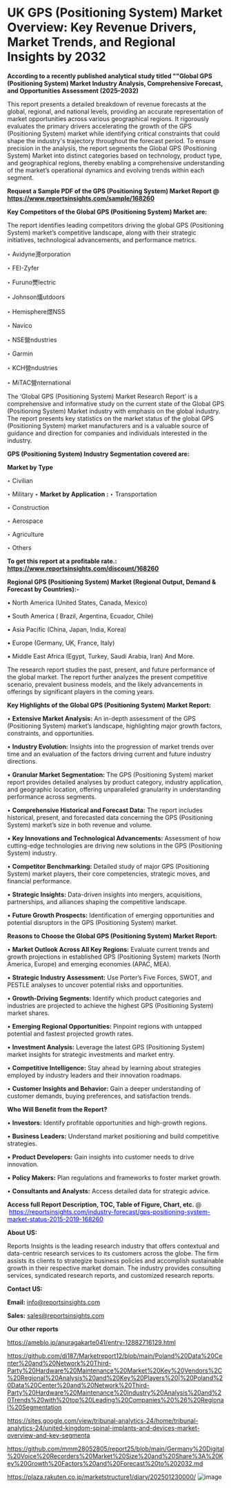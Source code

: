# UK GPS (Positioning System) Market Overview: Key Revenue Drivers, Market Trends, and Regional Insights by 2032

<strong>According to a recently published analytical study titled ""Global GPS (Positioning System) Market Industry Analysis, Comprehensive Forecast, and Opportunities Assessment (2025–2032)</strong>

This report presents a detailed breakdown of revenue forecasts at the global, regional, and national levels, providing an accurate representation of market opportunities across various geographical regions. It rigorously evaluates the primary drivers accelerating the growth of the GPS (Positioning System) market while identifying critical constraints that could shape the industry's trajectory throughout the forecast period. To ensure precision in the analysis, the report segments the Global GPS (Positioning System) Market into distinct categories based on technology, product type, and geographical regions, thereby enabling a comprehensive understanding of the market’s operational dynamics and evolving trends within each segment.

<strong>Request a Sample PDF of the GPS (Positioning System) Market Report </strong><strong>@<a href=https://www.reportsinsights.com/sample/168260 style=color:#0000ff;> https://www.reportsinsights.com/sample/168260</a></strong></font>

<strong>Key Competitors of the Global GPS (Positioning System) Market are:</strong>

The report identifies leading competitors driving the global GPS (Positioning System) market’s competitive landscape, along with their strategic initiatives, technological advancements, and performance metrics.

‣ Avidyne燙orporation

‣ FEI-Zyfer

‣ Furuno燛lectric

‣ Johnson燨utdoors

‣ Hemisphere燝NSS

‣ Navico

‣ NSE營ndustries

‣ Garmin

‣ KCH營ndustries

‣ MiTAC營nternational

The ‘Global GPS (Positioning System) Market Research Report’ is a comprehensive and informative study on the current state of the Global GPS (Positioning System) Market industry with emphasis on the global industry. The report presents key statistics on the market status of the global GPS (Positioning System) market manufacturers and is a valuable source of guidance and direction for companies and individuals interested in the industry.

<strong>GPS (Positioning System) Industry Segmentation covered are:</strong>

<strong>Market by Type</strong>

‣ Civilian

‣ Military
‣ 
<strong>Market by Application :</strong>
‣ Transportation

‣ Construction

‣ Aerospace

‣ Agriculture

‣ Others

<strong>To get this report at a profitable rate.: <a href=https://www.reportsinsights.com/discount/168260 style=color:#0000ff;>https://www.reportsinsights.com/discount/168260</a></strong></font>

<strong>Regional GPS (Positioning System) Market (Regional Output, Demand &amp; Forecast by Countries):-</strong>

• North America (United States, Canada, Mexico)

• South America ( Brazil, Argentina, Ecuador, Chile)

• Asia Pacific (China, Japan, India, Korea)

• Europe (Germany, UK, France, Italy)

• Middle East Africa (Egypt, Turkey, Saudi Arabia, Iran) And More.

The research report studies the past, present, and future performance of the global market. The report further analyzes the present competitive scenario, prevalent business models, and the likely advancements in offerings by significant players in the coming years.

<strong>Key Highlights of the Global GPS (Positioning System) Market Report:</strong>

• <strong>Extensive Market Analysis:</strong> An in-depth assessment of the GPS (Positioning System) market’s landscape, highlighting major growth factors, constraints, and opportunities.

• <strong>Industry Evolution:</strong> Insights into the progression of market trends over time and an evaluation of the factors driving current and future industry directions.

• <strong>Granular Market Segmentation:</strong> The GPS (Positioning System) market report provides detailed analyses by product category, industry application, and geographic location, offering unparalleled granularity in understanding performance across segments.

• <strong>Comprehensive Historical and Forecast Data:</strong> The report includes historical, present, and forecasted data concerning the GPS (Positioning System) market’s size in both revenue and volume.

• <strong>Key Innovations and Technological Advancements:</strong> Assessment of how cutting-edge technologies are driving new solutions in the GPS (Positioning System) industry.

• <strong>Competitor Benchmarking:</strong> Detailed study of major GPS (Positioning System) market players, their core competencies, strategic moves, and financial performance.

• <strong>Strategic Insights:</strong> Data-driven insights into mergers, acquisitions, partnerships, and alliances shaping the competitive landscape.

• <strong>Future Growth Prospects:</strong> Identification of emerging opportunities and potential disruptors in the GPS (Positioning System) market.

<strong>Reasons to Choose the Global GPS (Positioning System) Market Report:</strong>

• <strong>Market Outlook Across All Key Regions:</strong> Evaluate current trends and growth projections in established GPS (Positioning System) markets (North America, Europe) and emerging economies (APAC, MEA).

• <strong>Strategic Industry Assessment:</strong> Use Porter’s Five Forces, SWOT, and PESTLE analyses to uncover potential risks and opportunities.

• <strong>Growth-Driving Segments:</strong> Identify which product categories and industries are projected to achieve the highest GPS (Positioning System) market shares.

• <strong>Emerging Regional Opportunities:</strong> Pinpoint regions with untapped potential and fastest projected growth rates.

• <strong>Investment Analysis:</strong> Leverage the latest GPS (Positioning System) market insights for strategic investments and market entry.

• <strong>Competitive Intelligence:</strong> Stay ahead by learning about strategies employed by industry leaders and their innovation roadmaps.

• <strong>Customer Insights and Behavior:</strong> Gain a deeper understanding of customer demands, buying preferences, and satisfaction trends.

<strong>Who Will Benefit from the Report?</strong>

• <strong>Investors:</strong> Identify profitable opportunities and high-growth regions.

• <strong>Business Leaders:</strong> Understand market positioning and build competitive strategies.

• <strong>Product Developers:</strong> Gain insights into customer needs to drive innovation.

• <strong>Policy Makers:</strong> Plan regulations and frameworks to foster market growth.

• <strong>Consultants and Analysts:</strong> Access detailed data for strategic advice.
</ul>
<strong>Access full Report Description, TOC, Table of Figure, Chart, etc. </strong>@  <a href=https://reportsinsights.com/industry-forecast/gps-positioning-system-market-status-2015-2019-168260 style=color:#0000ff;>https://reportsinsights.com/industry-forecast/gps-positioning-system-market-status-2015-2019-168260</a></font>

<strong><strong>About US</strong>:</strong>

Reports Insights is the leading research industry that offers contextual and data-centric research services to its customers across the globe. The firm assists its clients to strategize business policies and accomplish sustainable growth in their respective market domain. The industry provides consulting services, syndicated research reports, and customized research reports.

<strong>Contact US:</strong>

<p class=""""><b>Email:</b> <a href=mailto:info@reportsinsights.com>info@reportsinsights.com</a></p>
<p class=""""><b>Sales:</b> <a href=mailto:sales@reportsinsights.com>sales@reportsinsights.com</a></p>

<strong>Our other reports</strong>

<a href=https://ameblo.jp/anuragakarte041/entry-12882716129.html>https://ameblo.jp/anuragakarte041/entry-12882716129.html</a>

<a href=https://github.com/di187/Marketreport12/blob/main/Poland%20Data%20Center%20and%20Network%20Third-Party%20Hardware%20Maintenance%20Market%20Key%20Vendors%2C%20Regional%20Analysis%20and%20Key%20Players%20|%20Poland%20Data%20Center%20and%20Network%20Third-Party%20Hardware%20Maintenance%20Industry%20Analysis%20and%20Trends%20with%20top%20Leading%20Companies%20%26%20Regional%20Segmentation>https://github.com/di187/Marketreport12/blob/main/Poland%20Data%20Center%20and%20Network%20Third-Party%20Hardware%20Maintenance%20Market%20Key%20Vendors%2C%20Regional%20Analysis%20and%20Key%20Players%20|%20Poland%20Data%20Center%20and%20Network%20Third-Party%20Hardware%20Maintenance%20Industry%20Analysis%20and%20Trends%20with%20top%20Leading%20Companies%20%26%20Regional%20Segmentation</a>

<a href=https://sites.google.com/view/tribunal-analytics-24/home/tribunal-analytics-24/united-kingdom-spinal-implants-and-devices-market-overview-and-key-segmenta>https://sites.google.com/view/tribunal-analytics-24/home/tribunal-analytics-24/united-kingdom-spinal-implants-and-devices-market-overview-and-key-segmenta</a>

<a href=https://github.com/mmm28052805/report25/blob/main/Germany%20Digital%20Voice%20Recorders%20Market%20Size%20and%20Share%3A%20Key%20Growth%20Factors%20and%20Forecast%20to%202032.md>https://github.com/mmm28052805/report25/blob/main/Germany%20Digital%20Voice%20Recorders%20Market%20Size%20and%20Share%3A%20Key%20Growth%20Factors%20and%20Forecast%20to%202032.md</a>

<a href=https://plaza.rakuten.co.jp/marketstructure1/diary/202501230000/>https://plaza.rakuten.co.jp/marketstructure1/diary/202501230000/</a>
![image](https://github.com/user-attachments/assets/9b8f2877-acc2-45b4-9a00-996c1b1e8d7e)
